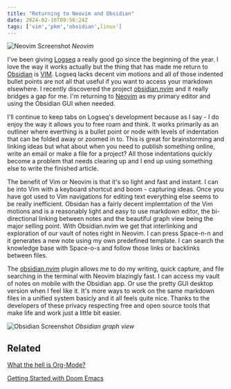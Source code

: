 ```yaml
---
title: "Returning to Neovim and Obsidian"
date: 2024-02-16T09:56:24Z
tags: ['vim','pkm','obsidian',linux']
---
```


![Neovim Screenshot](/2024-02-16-returning-to-neovim-and-obsidian/2024-02-16-neovim-screenshot.png) 
*Neovim*

I've been giving [Logseq](https://logseq.com/) a really good go since the beginning of the year. I love the way it works actually but the thing that has made me return to [Obsidian](https://obsidian.md/) is [VIM](https://en.wikipedia.org/wiki/Vim_(text_editor)). Logseq lacks decent vim motions and all of those indented bullet points are not all that useful if you want to access your markdown elsewhere. I recently discovered the project [obsidian.nvim](https://github.com/epwalsh/obsidian.nvim) and it really bridges a gap for me. I'm returning to [Neovim](https://neovim.io/) as my primary editor and using the Obsidian GUI when needed.

I'll continue to keep tabs on Logseq's development because as I say - I do enjoy the way it allows you to free roam and think. It works primarily as an outliner where everthing is a bullet point or node with levels of indentation that can be folded away or zoomed in to. This is great for brainstorming and linking ideas but what about when you need to publish something online, write an email or make a file for a project? All those indentations quickly become a problem that needs clearing up and I end up using something else to write the finished article.

The benefit of Vim or Neovim is that it's so light and fast and instant. I can be into Vim with a keyboard shortcut and boom - capturing ideas. Once you have got used to Vim navigations for editing text everything else seems to be really inefficient. Obsidan has a fairly decent implemtation of the Vim motions and is a reasonably light and easy to use markdown editor, the bi-directional linking between notes and the beautiful graph view being the major selling point. With Obsidian.nvim we get that interlinking and exploration of our vault of notes right in Neovim. I can press Space-n-n and it generates a new note using my own predefined template. I can search the knowledge base with Space-o-s and follow those links or backlinks between files. 

The [obsidian.nvim](https://github.com/epwalsh/obsidian.nvim) plugin allows me to do my writing, quick capture, and file searching in the terminal with Neovim blazingly fast. I can access my vault of notes on mobile with the Obsidian app. Or use the pretty GUI desktop version when I feel like it. It's more ways to work on the same markdown files in a unified system basicly and it all feels quite nice. Thanks to the developers of these privacy respecting free and open source tools that make life and work just a little bit easier.

![Obsidian Screenshot](/2024-02-16-returning-to-neovim-and-obsidian/2024-02-16-obsidian-graph-view.png) 
*Obsidian graph view*

## Related

[What the hell is Org-Mode?](/posts/2023-12-01-what-the-hell-is-org-mode/)


[Getting Started with Doom Emacs](/posts/2023-01-27-getting-started-with-doom-emacs/)
